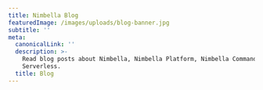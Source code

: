 ```yaml
---
title: Nimbella Blog
featuredImage: /images/uploads/blog-banner.jpg
subtitle: ''
meta:
  canonicalLink: ''
  description: >-
    Read blog posts about Nimbella, Nimbella Platform, Nimbella Commander, and
    Serverless.
  title: Blog
---
```


